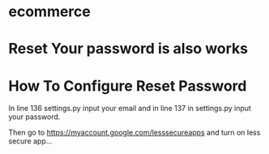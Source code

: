 # ecommerce

# Reset Your password is also works

# How To Configure Reset Password
In line 136 settings.py input your email and in line 137 in settings.py input your password.

Then go to https://myaccount.google.com/lesssecureapps and turn on less secure app...
